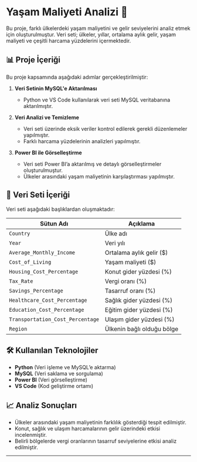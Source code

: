 # Yaşam Maliyeti Analizi 🚀  

Bu proje, farklı ülkelerdeki yaşam maliyetini ve gelir seviyelerini analiz etmek için oluşturulmuştur. Veri seti; ülkeler, yıllar, ortalama aylık gelir, yaşam maliyeti ve çeşitli harcama yüzdelerini içermektedir.  

## 📊 Proje İçeriği  

Bu proje kapsamında aşağıdaki adımlar gerçekleştirilmiştir:  

1. **Veri Setinin MySQL'e Aktarılması**  
   - Python ve VS Code kullanılarak veri seti MySQL veritabanına aktarılmıştır.  

2. **Veri Analizi ve Temizleme**  
   - Veri seti üzerinde eksik veriler kontrol edilerek gerekli düzenlemeler yapılmıştır.  
   - Farklı harcama yüzdelerinin analizleri yapılmıştır.  

3. **Power BI ile Görselleştirme**  
   - Veri seti Power BI’a aktarılmış ve detaylı görselleştirmeler oluşturulmuştur.  
   - Ülkeler arasındaki yaşam maliyetinin karşılaştırması yapılmıştır.  

## 📁 Veri Seti İçeriği  

Veri seti aşağıdaki başlıklardan oluşmaktadır:  

| Sütun Adı | Açıklama |
|-----------|---------|
| `Country` | Ülke adı |
| `Year` | Veri yılı |
| `Average_Monthly_Income` | Ortalama aylık gelir ($) |
| `Cost_of_Living` | Yaşam maliyeti ($) |
| `Housing_Cost_Percentage` | Konut gider yüzdesi (%) |
| `Tax_Rate` | Vergi oranı (%) |
| `Savings_Percentage` | Tasarruf oranı (%) |
| `Healthcare_Cost_Percentage` | Sağlık gider yüzdesi (%) |
| `Education_Cost_Percentage` | Eğitim gider yüzdesi (%) |
| `Transportation_Cost_Percentage` | Ulaşım gider yüzdesi (%) |
| `Region` | Ülkenin bağlı olduğu bölge |

## 🛠 Kullanılan Teknolojiler  

- **Python** (Veri işleme ve MySQL’e aktarma)  
- **MySQL** (Veri saklama ve sorgulama)  
- **Power BI** (Veri görselleştirme)  
- **VS Code** (Kod geliştirme ortamı)  

## 📈 Analiz Sonuçları  

- Ülkeler arasındaki yaşam maliyetinin farklılık gösterdiği tespit edilmiştir.  
- Konut, sağlık ve ulaşım harcamalarının gelir üzerindeki etkisi incelenmiştir.  
- Belirli bölgelerde vergi oranlarının tasarruf seviyelerine etkisi analiz edilmiştir.  

---

